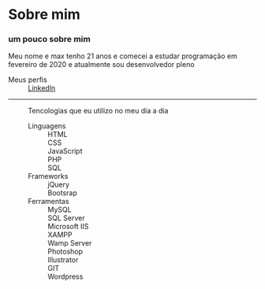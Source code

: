 <h1>Sobre mim</h1>


  <h3>um pouco sobre mim</h3>
  <p>
  Meu nome e max tenho 21 anos e comecei a estudar programação em fevereiro de 2020 e atualmente sou desenvolvedor pleno
  <dl>
    <dt>Meus perfis</dt>
    <dd><a href="https://www.linkedin.com/in/max-henrique-5a56b3191/">Linkedln</a></dd>
<!--     <dd><a href="https://www.instagram.com/freitasdev/">Instagram</a></dd> -->
  </p>

<hr>
<figure>
<figcaption>Tencologias que eu utilizo no meu dia a dia</figcaption>
<dl>
  <dt>Linguagens</dt>
  <dd>HTML</dd>
  <dd>CSS</dd>
  <dd>JavaScript</dd>
  <dd>PHP</dd>
  <dd>SQL</dd>
  <dt>Frameworks</dt>
  <dd>jQuery</dd>
  <dd>Bootsrap</dd>
  <dt>Ferramentas</dt>
  <dd>MySQL</dd>
  <dd>SQL Server</dd>
  <dd>Microsoft IIS</dd>
  <dd>XAMPP</dd>
  <dd>Wamp Server</dd>
  <dd>Photoshop</dd>
  <dd>Illustrator</dd>
  <dd>GIT</dd>
  <dd>Wordpress</dd>
</dl>
<figure>
